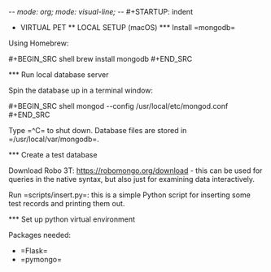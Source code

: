 -*- mode: org; mode: visual-line; -*-
#+STARTUP: indent

* VIRTUAL PET
** LOCAL SETUP (macOS)
*** Install =mongodb=

Using Homebrew:

#+BEGIN_SRC shell
  brew install mongodb
#+END_SRC

*** Run local database server

Spin the database up in a terminal window:

#+BEGIN_SRC shell
  mongod --config /usr/local/etc/mongod.conf
#+END_SRC

Type =^C= to shut down. Database files are stored in =/usr/local/var/mongodb=.

*** Create a test database

Download Robo 3T: https://robomongo.org/download - this can be used for queries in the native syntax, but also just for examining data interactively.

Run =scripts/insert.py=: this is a simple Python script for inserting some test records and printing them out.

*** Set up python virtual environment

Packages needed:

- =Flask=
- =pymongo=
